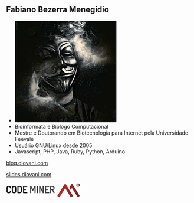 <!-- .slide: class="author" -->

## Fabiano Bezerra Menegidio

- ![avatar][avatar] <!-- .element: class="pull-right" -->
- Bioinformata e Biólogo Computacional
- Mestre e Doutorando em Biotecnologia
    para Internet pela Universidade Feevale
- Usuário GNU/Linux desde 2005
- Javascript, PHP, Java, Ruby, Python, Arduino

[blog.diovani.com][blog]

[slides.diovani.com][slides]

[![codeminer42][code-logo]][code-site] <!-- .element: class="no-border no-background" -->

[avatar]: ../shared/img/menegidio.jpg
[blog]: http://blog.diovani.com
[slides]: http://slides.diovani.com
[code-logo]: ../shared/img/codeminer42.png
[code-site]: http://codeminer42.com/
